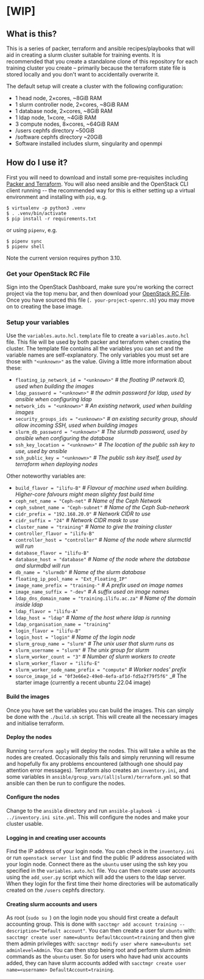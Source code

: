 # [WIP]

## What is this?
This is a series of packer, terraform and ansible recipes/playbooks that will aid in creating a slurm cluster suitable
for training events. It is recommended that you create a standalone clone of this repository for each training cluster
you create – primarily because the terraform state file is stored locally and you don't want to accidentally overwrite
it.

The default setup will create a cluster with the following configuration:
* 1 head node, 2×cores, ~8GiB RAM
* 1 slurm controller node, 2×cores, ~8GiB RAM
* 1 database node, 2×cores, ~8GiB RAM
* 1 ldap node, 1×core, ~4GiB RAM
* 3 compute nodes, 8×cores, ~64GiB RAM
* /users cephfs directory ~50GiB
* /software cephfs directory ~20GiB
* Software installed includes slurm, singularity and openmpi

## How do I use it?
First you will need to download and install some pre-requisites including
[Packer and Terraform](https://www.packer.io/downloads). You will also need ansible and the OpenStack CLI client
running -- the recommended way for this is either setting up a virtual environment and installing with `pip`, e.g.
```console
$ virtualenv -p python3 .venv
$ . .venv/bin/activate
$ pip install -r requirements.txt
```
or using `pipenv`, e.g.
```console
$ pipenv sync
$ pipenv shell
```
Note the current version requires python 3.10.
### Get your OpenStack RC File
Sign into the OpenStack Dashboard, make sure you're working the correct project via the top menu bar, and then
download your [OpenStack RC File](https://dashboard2.ilifu.ac.za/project/api_access/). Once you have sourced this
file (`. your-project-openrc.sh`) you may move on to creating the base image.

### Setup your variables
Use the `variables.auto.hcl.template` file to create a `variables.auto.hcl` file. This file will be used by both
packer and terraform when creating the cluster. The template file contains all the variables you can set and the
variable names are self-explanatory. The only variables you must set are those with `"<unknown>"` as the value.
Giving a little more information about these:

* `floating_ip_network_id = "<unknown>"`  _# the floating IP network ID, used when building the images_
* `ldap_password = "<unknown>"` _# the admin password for ldap, used by ansible when configuring ldap_
* `network_ids = "<unknown>"` _# An existing network, used when building images_
* `security_groups_ids = "<unknown>"` _# an existing security group, should allow incoming SSH, used when building images_
* `slurm_db_password = "<unknown>"` _# The slurmdb password, used by ansible when configuring the database_
* `ssh_key_location = "<unknown>"` _# The location of the public ssh key to use, used by ansible_
* `ssh_public_key = "<unknown>"` _# The public ssh key itself, used by terraform when deploying nodes_

Other noteworthy variables are:
* `build_flavor = "ilifu-B"` _# Flavour of machine used when building. Higher-core falvours might mean slighty fast build time_
* `ceph_net_name = "Ceph-net"` _# Name of the Ceph Network_
* `ceph_subnet_name = "Ceph-subnet"` _# Name of the Ceph Sub-network_
* `cidr_prefix = "192.168.20.0"` _# Network CIDR to use_
* `cidr_suffix = "24"` _# Network CIDR mask to use_
* `cluster_name = "training"` _# Name to give the training cluster_
* `controller_flavor = "ilifu-B"`
* `controller_host = "controller"` _# Name of the node where slurmctld will run_
* `database_flavor = "ilifu-B"`
* `database_host = "database"` _# Name of the node where the database and slurmdbd will run_
* `db_name = "slurmdb"` _# Name of the slurm database_
* `floating_ip_pool_name = "Ext_Floating_IP"`
* `image_name_prefix = "training-"` _# A prefix used on image names_
* `image_name_suffix = "-dev"` _# A suffix used on image names_
* `ldap_dns_domain_name = "training.ilifu.ac.za"` _# Name of the domain inside ldap_
* `ldap_flavor = "ilifu-A"`
* `ldap_host = "ldap"` _# Name of the host where ldap is running_
* `ldap_organisation_name = "training"`
* `login_flavor = "ilifu-B"`
* `login_host = "login"` _# Name of the login node_
* `slurm_group_name = "slurm"` _# The unix user that slurm runs as_
* `slurm_username = "slurm"` _# The unix group for slurm_
* `slurm_worker_count = "3"` _# Number of slurm workers to create_
* `slurm_worker_flavor = "ilifu-E"`
* `slurm_worker_node_name_prefix = "compute"` _# Worker nodes' prefix_
* `source_image_id = "0f3e66e2-49e0-4efa-af1d-fd5a2f79f5f6"` _# The starter image (currently a recent ubuntu 22.04 image)

#### Build the images
Once you have set the variables you can build the images. This can simply be done with the `./build.sh` script. This
will create all the necessary images and initialise terraform.

#### Deploy the nodes
Running `terraform apply` will deploy the nodes. This will take a while as the nodes are created. Occasionally this
fails and simply rerunning will resume and hopefully fix any problems encountered (although one should pay attention
error messages). Terraform also creates an `inventory.ini`, and some variables in
`ansible/group_vars/(all|slurm)/terraform.yml` so that ansible can then be run to configure the nodes.

#### Configure the nodes
Change to the `ansible` directory and run `ansible-playbook -i ../inventory.ini site.yml`. This will configure the
nodes and make your cluster usable.

#### Logging in and creating user accounts
Find the IP address of your login node. You can check in the `inventory.ini` or run `openstack server list` and
find the public IP address associated with your login node. Connect there as the `ubuntu` user using the ssh key
you specified in the `variables.auto.hcl` file. You can then create user accounts using the `add_user.py` script
which will add the users to the ldap server. When they login for the first time their home directories will
be automatically created on the `/users` cephfs directory.

#### Creating slurm accounts and users
As root (`sudo su `) on the login node you should first create a default accounting group. This is done with
`sacctmgr add account training --description="Default account"`. You can then create a user for `ubuntu` with:
`sacctmgr create user name=ubuntu DefaultAccount=training` and then give them admin privileges with:
`sacctmgr modify user where name=ubuntu set adminlevel=Admin`. You can then stop being root and perform slurm
admin commands as the `ubuntu` user. So for users who have had unix accounts added, they can have slurm
accounts added with `sacctmgr create user name=<username> DefaultAccount=training`.


